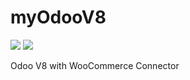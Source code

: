 # myOdooV8
[![](https://images.microbadger.com/badges/image/jtb0/myodoov8.svg)](https://microbadger.com/images/jtb0/myodoov8 "Get your own image badge on microbadger.com")
[![](https://images.microbadger.com/badges/version/jtb0/myodoov8.svg)](http://microbadger.com/images/jtb0/myodoov8 "Get your own version badge on microbadger.com")

Odoo V8 with WooCommerce Connector
